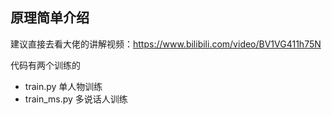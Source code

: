## 原理简单介绍
建议直接去看大佬的讲解视频：https://www.bilibili.com/video/BV1VG411h75N

代码有两个训练的
- train.py 单人物训练
- train_ms.py 多说话人训练